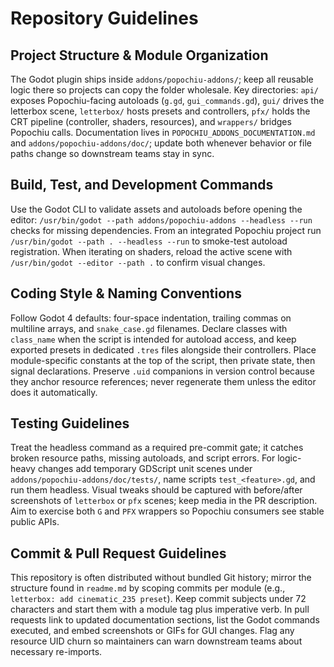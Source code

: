 # Repository Guidelines

## Project Structure & Module Organization
The Godot plugin ships inside `addons/popochiu-addons/`; keep all reusable logic there so projects can copy the folder wholesale. Key directories: `api/` exposes Popochiu-facing autoloads (`g.gd`, `gui_commands.gd`), `gui/` drives the letterbox scene, `letterbox/` hosts presets and controllers, `pfx/` holds the CRT pipeline (controller, shaders, resources), and `wrappers/` bridges Popochiu calls. Documentation lives in `POPOCHIU_ADDONS_DOCUMENTATION.md` and `addons/popochiu-addons/doc/`; update both whenever behavior or file paths change so downstream teams stay in sync.

## Build, Test, and Development Commands
Use the Godot CLI to validate assets and autoloads before opening the editor: `/usr/bin/godot --path addons/popochiu-addons --headless --run` checks for missing dependencies. From an integrated Popochiu project run `/usr/bin/godot --path . --headless --run` to smoke-test autoload registration. When iterating on shaders, reload the active scene with `/usr/bin/godot --editor --path .` to confirm visual changes.

## Coding Style & Naming Conventions
Follow Godot 4 defaults: four-space indentation, trailing commas on multiline arrays, and `snake_case.gd` filenames. Declare classes with `class_name` when the script is intended for autoload access, and keep exported presets in dedicated `.tres` files alongside their controllers. Place module-specific constants at the top of the script, then private state, then signal declarations. Preserve `.uid` companions in version control because they anchor resource references; never regenerate them unless the editor does it automatically.

## Testing Guidelines
Treat the headless command as a required pre-commit gate; it catches broken resource paths, missing autoloads, and script errors. For logic-heavy changes add temporary GDScript unit scenes under `addons/popochiu-addons/doc/tests/`, name scripts `test_<feature>.gd`, and run them headless. Visual tweaks should be captured with before/after screenshots of `letterbox` or `pfx` scenes; keep media in the PR description. Aim to exercise both `G` and `PFX` wrappers so Popochiu consumers see stable public APIs.

## Commit & Pull Request Guidelines
This repository is often distributed without bundled Git history; mirror the structure found in `readme.md` by scoping commits per module (e.g., `letterbox: add cinematic_235 preset`). Keep commit subjects under 72 characters and start them with a module tag plus imperative verb. In pull requests link to updated documentation sections, list the Godot commands executed, and embed screenshots or GIFs for GUI changes. Flag any resource UID churn so maintainers can warn downstream teams about necessary re-imports.
